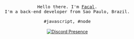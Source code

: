 <p align="center">
   <br>
   <br>
   <br>
   <samp>Hello there. I'm <a href="https://github.com/facalz">Facal</a>.<br> I'm a back-end developer from Sao Paulo, Brazil.<br><br>#javascript, #node</samp>
   <br>
   <br>
   <a href="#">
   <img src="https://lanyard-profile-readme.vercel.app/api/506850276863508491?idleMessage=Coffee%20break%20☕" alt="Discord Presence">
   </a>
</p>
